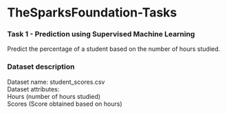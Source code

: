 # TheSparksFoundation-Tasks

### Task 1 - Prediction using Supervised Machine Learning
Predict the percentage of a student based on the number of hours studied.

### Dataset description 
Dataset name: student_scores.csv  
Dataset attributes:  
Hours (number of hours studied)  
Scores (Score obtained based on hours)
